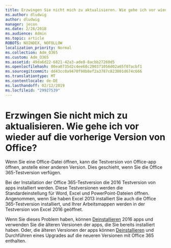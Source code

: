 ```yaml
---
title: Erzwingen Sie nicht mich zu aktualisieren. Wie gehe ich vor wieder auf die vorherige Version von Office?
ms.author: dludwig
author: dludwig
manager: jecon
ms.date: 2/26/2018
ms.audience: Admin
ms.topic: article
ROBOTS: NOINDEX, NOFOLLOW
localization_priority: Normal
ms.collection: Adm_O365
ms.custom: Adm_O365
ms.assetid: 49da6d22-6821-42a3-ade8-8acbb27260d5
ms.openlocfilehash: 00ea0735d2c4ee68c290371056d02a65f07acbf1
ms.sourcegitcommit: dd43cc0a9470f98b8ef2a3787c823801d674c666
ms.translationtype: MT
ms.contentlocale: de-DE
ms.lasthandoff: 02/12/2019
ms.locfileid: "29927539"
---
```

# <a name="dont-force-me-to-upgrade-how-do-i-go-back-to-the-previous-office-version"></a>Erzwingen Sie nicht mich zu aktualisieren. Wie gehe ich vor wieder auf die vorherige Version von Office?

Wenn Sie eine Office-Datei öffnen, kann die Testversion von Office-app öffnen, anstelle einer anderen Version. Dies geschieht, wenn Sie die Office 365-Testversion verfügen. 
  
Bei der Installation der Office 365-Testversion die 2016 Testversion von apps installiert werden. Diese Testversionen werden die Standardeinstellung für Word, Excel und PowerPoint-Dateien öffnen. Angenommen, wenn Sie haben Excel 2013 installiert Sie auch die Office 365-Testversion installiert, und Ihrer Arbeitsmappen werden in der Testversion von Excel 2016 geöffnet. 
  
Wenn Sie dieses Problem haben, können [Deinstallieren](https://support.office.com/article/9dd49b83-264a-477a-8fcc-2fdf5dbf61d8.aspx) 2016 apps und verwenden Sie die älteren Versionen der apps, die Sie bereits installiert haben. Oder, die älteren Versionen der apps können [Deinstallieren](https://support.office.com/article/9dd49b83-264a-477a-8fcc-2fdf5dbf61d8.aspx) und Durchführen eines Upgrades auf die neueren Versionen mit Office 365 enthalten. 
  

